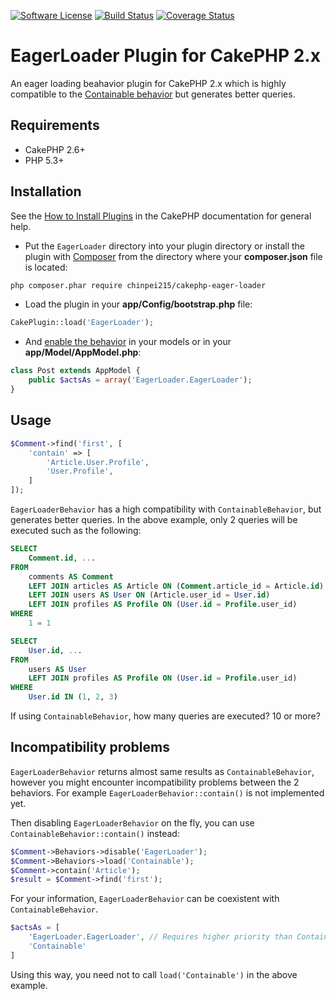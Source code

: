 [![Software License](https://img.shields.io/badge/license-MIT-brightgreen.svg?style=flat-square)](LICENSE.txt)
[![Build Status](https://img.shields.io/travis/chinpei215/cakephp-eager-loader/master.svg?style=flat-square)](https://travis-ci.org/chinpei215/cakephp-eager-loader) 
[![Coverage Status](https://img.shields.io/coveralls/chinpei215/cakephp-eager-loader.svg?style=flat-square)](https://coveralls.io/r/chinpei215/cakephp-eager-loader?branch=master) 

# EagerLoader Plugin for CakePHP 2.x

An eager loading beahavior plugin for CakePHP 2.x which is highly compatible to the
[Containable behavior](http://book.cakephp.org/2.0/en/core-libraries/behaviors/containable.html)
but generates better queries.

## Requirements

* CakePHP 2.6+
* PHP 5.3+

## Installation

See the
[How to Install Plugins](http://book.cakephp.org/2.0/en/plugins/how-to-install-plugins.html)
in the CakePHP documentation for general help.

* Put the `EagerLoader` directory into your plugin directory or
  install the plugin with [Composer](https://getcomposer.org/) from the directory
  where your **composer.json** file is located:

```sh
php composer.phar require chinpei215/cakephp-eager-loader
```

* Load the plugin in your **app/Config/bootstrap.php** file:

```php
CakePlugin::load('EagerLoader');
```

* And [enable the behavior](http://book.cakephp.org/2.0/en/models/behaviors.html#using-behaviors)
  in your models or in your **app/Model/AppModel.php**:

```` php
class Post extends AppModel {
    public $actsAs = array('EagerLoader.EagerLoader');
}
````

## Usage

```php
$Comment->find('first', [
	'contain' => [
		'Article.User.Profile',
		'User.Profile',
	]
]);
```

`EagerLoaderBehavior` has a high compatibility with `ContainableBehavior`, but generates better queries.
In the above example, only 2 queries will be executed such as the following:
```sql
SELECT 
	Comment.id, ...
FROM 
	comments AS Comment
	LEFT JOIN articles AS Article ON (Comment.article_id = Article.id)
	LEFT JOIN users AS User ON (Article.user_id = User.id)
	LEFT JOIN profiles AS Profile ON (User.id = Profile.user_id)
WHERE 
	1 = 1
```
```sql
SELECT
	User.id, ...
FROM
	users AS User 
	LEFT JOIN profiles AS Profile ON (User.id = Profile.user_id) 
WHERE
	User.id IN (1, 2, 3)
```
If using `ContainableBehavior`, how many queries are executed? 10 or more?

## Incompatibility problems

`EagerLoaderBehavior` returns almost same results as `ContainableBehavior`, however you might encounter incompatibility problems between the 2 behaviors.
For example `EagerLoaderBehavior::contain()` is not implemented yet.

Then disabling `EagerLoaderBehavior` on the fly, you can use `ContainableBehavior::contain()` instead:
```php
$Comment->Behaviors->disable('EagerLoader');
$Comment->Behaviors->load('Containable');
$Comment->contain('Article'); 
$result = $Comment->find('first');
```

For your information, `EagerLoaderBehavior` can be coexistent with `ContainableBehavior`.
```php
$actsAs = [
	'EagerLoader.EagerLoader', // Requires higher priority than Containable
	'Containable'
]
```
Using this way, you need not to call `load('Containable')` in the above example.

